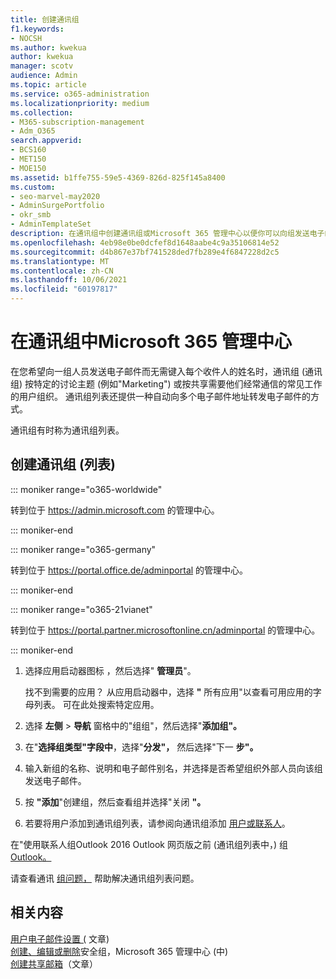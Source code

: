 ```yaml
---
title: 创建通讯组
f1.keywords:
- NOCSH
ms.author: kwekua
author: kwekua
manager: scotv
audience: Admin
ms.topic: article
ms.service: o365-administration
ms.localizationpriority: medium
ms.collection:
- M365-subscription-management
- Adm_O365
search.appverid:
- BCS160
- MET150
- MOE150
ms.assetid: b1ffe755-59e5-4369-826d-825f145a8400
ms.custom:
- seo-marvel-may2020
- AdminSurgePortfolio
- okr_smb
- AdminTemplateSet
description: 在通讯组中创建通讯组或Microsoft 365 管理中心以便你可以向组发送电子邮件，而无需键入每个收件人的姓名。
ms.openlocfilehash: 4eb98e0be0dcfef8d1648aabe4c9a35106814e52
ms.sourcegitcommit: d4b867e37bf741528ded7fb289e4f6847228d2c5
ms.translationtype: MT
ms.contentlocale: zh-CN
ms.lasthandoff: 10/06/2021
ms.locfileid: "60197817"
---
```

# <a name="create-distribution-groups-in-the-microsoft-365-admin-center"></a>在通讯组中Microsoft 365 管理中心
  
在您希望向一组人员发送电子邮件而无需键入每个收件人的姓名时，通讯组 (通讯组) 按特定的讨论主题 (例如"Marketing") 或按共享需要他们经常通信的常见工作的用户组织。 通讯组列表还提供一种自动向多个电子邮件地址转发电子邮件的方式。

通讯组有时称为通讯组列表。
  
## <a name="create-a-distribution-group-list"></a>创建通讯组 (列表) 

::: moniker range="o365-worldwide"

转到位于 <a href="https://go.microsoft.com/fwlink/p/?linkid=2024339" target="_blank">https://admin.microsoft.com</a> 的管理中心。

::: moniker-end

::: moniker range="o365-germany"

转到位于 <a href="https://go.microsoft.com/fwlink/p/?linkid=848041" target="_blank">https://portal.office.de/adminportal</a> 的管理中心。

::: moniker-end

::: moniker range="o365-21vianet"

转到位于 <a href="https://go.microsoft.com/fwlink/p/?linkid=850627" target="_blank">https://portal.partner.microsoftonline.cn/adminportal</a> 的管理中心。

::: moniker-end

1. 选择应用启动器图标 ，然后选择" **管理员**"。
    
    找不到需要的应用？ 从应用启动器中，选择 **"** 所有应用"以查看可用应用的字母列表。 可在此处搜索特定应用。 
    
2. 选择 **左侧** \> **导航** 窗格中的"组组"，然后选择"**添加组"。** 
      
3. 在"**选择组类型"字段中**，选择"**分发"，** 然后选择"下一 **步"。**
  
4. 输入新组的名称、说明和电子邮件别名，并选择是否希望组织外部人员向该组发送电子邮件。 
    
5. 按 **"添加**"创建组，然后查看组并选择"关闭 **"。** 
    
6. 若要将用户添加到通讯组列表，请参阅向通讯组添加 [用户或联系人](../email/add-user-or-contact-to-distribution-list.md)。
    
在"使用联系人组Outlook 2016 Outlook 网页版之前 (通讯组列表中，) 组[Outlook。](https://support.microsoft.com/office/1c97fcb2-0ed4-41e6-b401-58f9d7d40e39) 
  
请查看通讯 [组问题，](/office365/troubleshoot/groups/distribution-list-issues) 帮助解决通讯组列表问题。 

## <a name="related-content"></a>相关内容

[用户电子邮件设置 (](../email/office-365-user-email-settings.md) 文章) \
[创建、编辑或删除](../email/create-edit-or-delete-a-security-group.md)安全组，Microsoft 365 管理中心 (中) \
[创建共享邮箱](../email/create-a-shared-mailbox.md)（文章）
